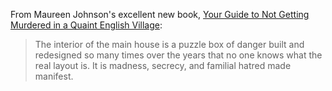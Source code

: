 From Maureen Johnson's excellent new book, 
[Your Guide to Not Getting Murdered in a Quaint English Village](https://bookshop.org/books/your-guide-to-not-getting-murdered-in-a-quaint-english-village/9781984859624):

> The interior of the main house is a puzzle box of danger built and redesigned so many times over the years that no one knows what the real layout is. It is madness, secrecy, and familial hatred made manifest.